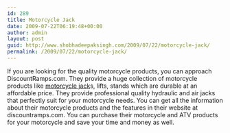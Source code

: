 ```yaml
---
id: 289
title: Motorcycle Jack
date: 2009-07-22T06:19:48+00:00
author: admin
layout: post
guid: http://www.shobhadeepaksingh.com/2009/07/22/motorcycle-jack/
permalink: /2009/07/22/motorcycle-jack/
---
```

If you are looking for the quality motorcycle products, you can approach DiscountRamps.com. They provide a huge collection of motorcycle products like [motorcycle jack](http://www.discountramps.com/motorcycle-jacks.htm)s, lifts, stands which are durable at an affordable price. They provide professional quality hydraulic and air jacks that perfectly suit for your motorcycle needs. You can get all the information about their motorcycle products and the features in their website at discountramps.com. You can purchase their motorcycle and ATV products for your motorcycle and save your time and money as well.